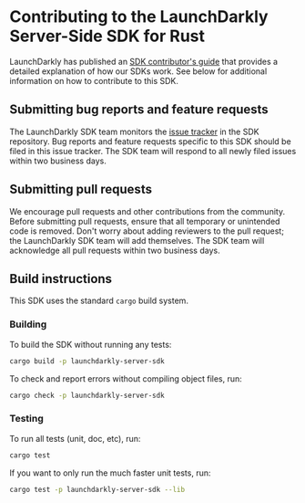 # Contributing to the LaunchDarkly Server-Side SDK for Rust

LaunchDarkly has published an [SDK contributor's guide](https://docs.launchdarkly.com/docs/sdk-contributors-guide) that provides a detailed explanation of how our SDKs work. See below for additional information on how to contribute to this SDK.

## Submitting bug reports and feature requests

The LaunchDarkly SDK team monitors the [issue tracker](https://github.com/launchdarkly/rust-server-sdk/issues) in the SDK repository. Bug reports and feature requests specific to this SDK should be filed in this issue tracker. The SDK team will respond to all newly filed issues within two business days.

## Submitting pull requests

We encourage pull requests and other contributions from the community. Before submitting pull requests, ensure that all temporary or unintended code is removed. Don't worry about adding reviewers to the pull request; the LaunchDarkly SDK team will add themselves. The SDK team will acknowledge all pull requests within two business days.

## Build instructions

This SDK uses the standard `cargo` build system.

### Building

To build the SDK without running any tests:

```sh
cargo build -p launchdarkly-server-sdk
```

To check and report errors without compiling object files, run:

```sh
cargo check -p launchdarkly-server-sdk
```

### Testing

To run all tests (unit, doc, etc), run:

```sh
cargo test
```

If you want to only run the much faster unit tests, run:

```sh
cargo test -p launchdarkly-server-sdk --lib
```
